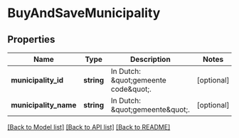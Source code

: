 # BuyAndSaveMunicipality

## Properties
Name | Type | Description | Notes
------------ | ------------- | ------------- | -------------
**municipality_id** | **string** | In Dutch: \&quot;gemeente code\&quot;. | [optional] 
**municipality_name** | **string** | In Dutch: \&quot;gemeente\&quot;. | [optional] 

[[Back to Model list]](../README.md#documentation-for-models) [[Back to API list]](../README.md#documentation-for-api-endpoints) [[Back to README]](../README.md)


